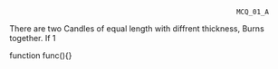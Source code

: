                                                             MCQ_01_A

There are two Candles of equal length with diffrent thickness, Burns together. If 1

function func(){}
